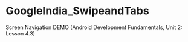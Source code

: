 # GoogleIndia_SwipeandTabs
Screen Navigation DEMO (Android Development Fundamentals, Unit 2: Lesson 4.3)
